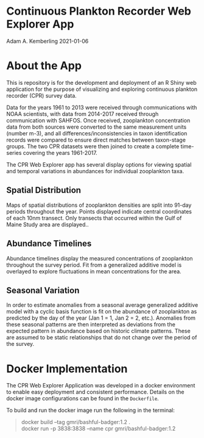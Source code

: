 Continuous Plankton Recorder Web Explorer App
================
Adam A. Kemberling
2021-01-06

# About the App

This is repository is for the development and deployment of an R Shiny
web application for the purpose of visualizing and exploring continuous
plankton recorder (CPR) survey data.

Data for the years 1961 to 2013 were received through communications
with NOAA scientists, with data from 2014-2017 received through
communication with SAHFOS. Once received, zooplankton concentration data
from both sources were converted to the same measurement units (number
m-3), and all differences/inconsistencies in taxon identification
records were compared to ensure direct matches between taxon-stage
groups. The two CPR datasets were then joined to create a complete
time-series covering the years 1961-2017.

The CPR Web Explorer app has several display options for viewing spatial
and temporal variations in abundances for individual zooplankton taxa.

## Spatial Distribution

Maps of spatial distributions of zooplankton densities are split into
91-day periods throughout the year. Points displayed indicate central
coordinates of each 10nm transect. Only transects that occurred within
the Gulf of Maine Study area are displayed..

## Abundance Timelines

Abundance timelines display the measured concentrations of zooplankton
throughout the survey period. Fit from a generalized additive model is
overlayed to explore fluctuations in mean concentrations for the area.

## Seasonal Variation

In order to estimate anomalies from a seasonal average generalized
additive model with a cyclic basis function is fit on the abundance of
zooplankton as predicted by the day of the year (Jan 1 = 1, Jan 2 = 2,
etc.). Anomalies from these seasonal patterns are then interpreted as
deviations from the expected pattern in abundance based on historic
climate patterns. These are assumed to be static relationships that do
not change over the period of the survey.

# Docker Implementation

The CPR Web Explorer Application was developed in a docker environment
to enable easy deployment and consistent performance. Details on the
docker image configurations can be found in the `Dockerfile`.

To build and run the docker image run the following in the terminal:

> docker build –tag gmri/bashful-badger:1.2 .  
> docker run -p 3838:3838 –name cpr gmri/bashful-badger:1.2
